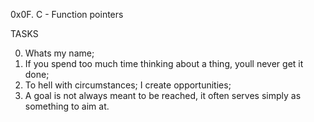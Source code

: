 0x0F. C - Function pointers

TASKS

0. Whats my name;
1. If you spend too much time thinking about a thing, youll never get it done;
2. To hell with circumstances; I create opportunities;
3. A goal is not always meant to be reached, it often serves simply as something to aim at.
